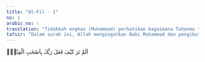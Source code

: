 ```yaml
---
title: "Al-Fil - 1"
no: 1
arabic_no: ١
translation: "Tidakkah engkau (Muhammad) perhatikan bagaimana Tuhanmu telah bertindak terhadap pasukan bergajah?"
tafsir: "Dalam surah ini, Allah mengingatkan Nabi Muhammad dan pengikutnya dengan suatu peristiwa yang menunjukkan betapa besarnya kekuasaan Allah. Peristiwa itu adalah penyerbuan tentara gajah yang dipimpin oleh panglima Abrahah dari Yaman untuk menundukkan penduduk Mekah dan meruntuhkan Ka'bah. Akan tetapi, Allah membinasakan mereka sebelum maksud yang jahat itu tercapai. Peristiwa Gajah adalah suatu peristiwa yang paling terkenal di kalangan bangsa Arab, sehingga peristiwa ini mereka jadikan patokan tanggal bagi peristiwa-peristiwa lainnya.\n\nKesimpulan riwayatnya adalah bahwa seorang panglima perang yang berkuasa di Yaman ingin menguasai Ka'bah dan menghancurkannya, dengan maksud melarang orang-orang Arab mengerjakan haji ke Ka'bah. Lalu bala tentaranya bergerak menuju Ka'bah disertai beberapa ekor gajah untuk menakut-nakuti. Ketika iring-iringan angkatan perang tersebut tiba di suatu tempat bernama Muqammas (suatu tempat yang berdekatan dengan Mekah), mereka beristirahat di sana. Panglima perang mengirim utusannya kepada penduduk Mekah untuk menyampaikan maksudnya, yaitu bukan untuk memerangi penduduk tetapi untuk menghancurkan Ka'bah. Penduduk Mekah menjadi ketakutan dan lari ke gunung-gunung di sekeliling Ka'bah untuk melihat dari jauh apa yang akan terjadi dan apa yang akan dilakukan oleh panglima perang tersebut.\n\nDalam surah ini pula Allah menjelaskan apa yang terjadi terhadap pasukan bergajah dalam bentuk pertanyaan bahwa Muhammad tidak mengetahui keadaan yang sangat aneh dan peristiwa yang sangat dahsyat yang membuktikan kekuasaan Allah, ilmu dan hikmah-Nya yang tinggi terhadap tentara gajah yang ingin menghancurkan Ka'bah. Kejadian itu berbeda dengan kejadian lainnya yang mempunyai sebab dan akibat."
---
```


اَلَمْ تَرَ كَيْفَ فَعَلَ رَبُّكَ بِاَصْحٰبِ الْفِيْلِۗ
